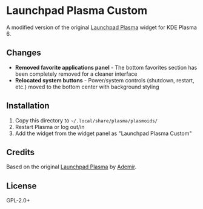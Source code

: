 # Launchpad Plasma Custom

A modified version of the original [Launchpad Plasma](https://github.com/adhec/launchpad-plasma) widget for KDE Plasma 6.

## Changes

- **Removed favorite applications panel** - The bottom favorites section has been completely removed for a cleaner interface
- **Relocated system buttons** - Power/system controls (shutdown, restart, etc.) moved to the bottom center with background styling

## Installation

1. Copy this directory to `~/.local/share/plasma/plasmoids/`
2. Restart Plasma or log out/in
3. Add the widget from the widget panel as "Launchpad Plasma Custom"

## Credits

Based on the original [Launchpad Plasma](https://github.com/adhec/launchpad-plasma) by [Ademir](https://github.com/adhec).

## License

GPL-2.0+

